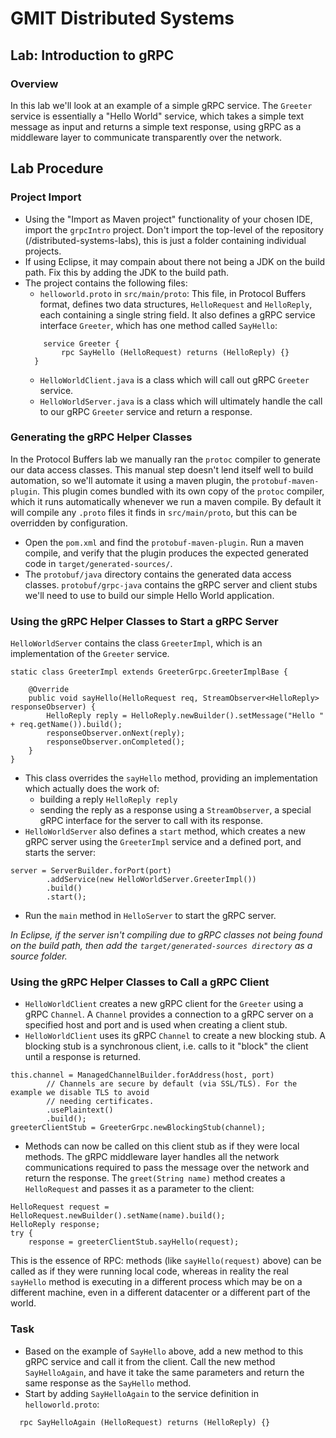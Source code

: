 # GMIT Distributed Systems

## Lab: Introduction to gRPC

### Overview
In this lab we'll look at an example of a simple gRPC service. The `Greeter` service is essentially a "Hello World" service, which takes a simple text message as input and returns a simple text response, using gRPC as a middleware layer to communicate transparently over the network.

## Lab Procedure
### Project Import
- Using the "Import as Maven project" functionality of your chosen IDE, import the `grpcIntro` project. Don't import the top-level of the repository (/distributed-systems-labs), this is just a folder containing individual projects.
- If using Eclipse, it may compain about there not being a JDK on the build path. Fix this by adding the JDK to the build path.
- The project contains the following files:
    - `helloworld.proto` in `src/main/proto`: This file, in Protocol Buffers format, defines two data structures, `HelloRequest` and `HelloReply`, each containing a single string field. It also defines a gRPC service interface `Greeter`, which has one method called `SayHello`:
    ```
        service Greeter {
            rpc SayHello (HelloRequest) returns (HelloReply) {}
      }
    ```
  - `HelloWorldClient.java` is a class which will call out gRPC `Greeter` service.
  - `HelloWorldServer.java` is a class which will ultimately handle the call to our gRPC `Greeter` service and return a response.

### Generating the gRPC Helper Classes
In the Protocol Buffers lab we manually ran the `protoc` compiler to generate our data access classes. This manual step doesn't lend itself well to build automation, so we'll automate it using a maven plugin, the `protobuf-maven-plugin`. This plugin comes bundled with its own copy of the `protoc` compiler, which it runs automatically whenever we run a maven compile. By default it will compile any `.proto` files it finds in `src/main/proto`, but this can be overridden by configuration.

- Open the `pom.xml` and find the `protobuf-maven-plugin`. Run a maven compile, and verify that the plugin produces the expected generated code in `target/generated-sources/`.
- The `protobuf/java` directory contains the generated data access classes. `protobuf/grpc-java` contains the gRPC server and client stubs we'll need to use to build our simple Hello World application.

### Using the gRPC Helper Classes to Start a gRPC Server
`HelloWorldServer` contains the class `GreeterImpl`, which is an implementation of the `Greeter` service.
```
static class GreeterImpl extends GreeterGrpc.GreeterImplBase {

    @Override
    public void sayHello(HelloRequest req, StreamObserver<HelloReply> responseObserver) {
        HelloReply reply = HelloReply.newBuilder().setMessage("Hello " + req.getName()).build();
        responseObserver.onNext(reply);
        responseObserver.onCompleted();
    }
}
```
- This class overrides the `sayHello` method, providing an implementation which actually does the work of:
    - building a reply `HelloReply reply`
    - sending the reply as a response using a `StreamObserver`, a special gRPC interface for the server to call with its response.
- `HelloWorldServer` also defines a `start` method, which creates a new gRPC server using the `GreeterImpl` service and a defined port, and starts the server:
```
server = ServerBuilder.forPort(port)
        .addService(new HelloWorldServer.GreeterImpl())
        .build()
        .start();
```
- Run the `main` method in `HelloServer` to start the gRPC server.

 _In Eclipse, if the server isn't compiling due to gRPC classes not being found on the build path, then add the `target/generated-sources directory` as a source folder._


### Using the gRPC Helper Classes to Call a gRPC Client
- `HelloWorldClient` creates a new gRPC client for the `Greeter` using a gRPC `Channel`. A `Channel` provides a connection to a gRPC server on a specified host and port and is used when creating a client stub.
- `HelloWorldClient` uses its gRPC `Channel` to create a new blocking stub. A blocking stub is a synchronous client, i.e. calls to it "block" the client until a response is returned.
```
this.channel = ManagedChannelBuilder.forAddress(host, port)
        // Channels are secure by default (via SSL/TLS). For the example we disable TLS to avoid
        // needing certificates.
        .usePlaintext()
        .build();
greeterClientStub = GreeterGrpc.newBlockingStub(channel);
```
- Methods can now be called on this client stub as if they were local methods. The gRPC middleware layer handles all the network communications required to pass the message over the network and return the response. The `greet(String name)` method creates a `HelloRequest` and passes it as a parameter to the client:
```
HelloRequest request = HelloRequest.newBuilder().setName(name).build();
HelloReply response;
try {
    response = greeterClientStub.sayHello(request);
```
This is the essence of RPC: methods (like `sayHello(request)` above) can be called as if they were running local code, whereas in reality the real `sayHello` method is executing in a different process which may be on a different machine, even in a different datacenter or a different part of the world.

### Task
- Based on the example of `SayHello` above, add a new method to this gRPC service and call it from the client. Call the new method `SayHelloAgain`, and have it take the same parameters and return the same response as the `SayHello` method.
- Start by adding `SayHelloAgain` to the service definition in `helloworld.proto`:
```
  rpc SayHelloAgain (HelloRequest) returns (HelloReply) {}
```
